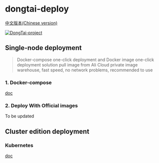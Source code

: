 # dongtai-deploy
[中文版本(Chinese version)](README.ZH-CN.MD)

[![DongTai-project](https://img.shields.io/badge/DongTai%20versions-beta-green)](https://hxsecurity.github.io/DongTai-Doc/)

## Single-node deployment

> Docker-compose one-click deployment and Docker image one-click deployment solution pull image from Ali Cloud private image warehouse, fast speed, no network problems, recommended to use

### 1. Docker-compose

[doc](docker-compose/README.MD)

### 2. Deploy With Official images

To be updated

## Cluster edition deployment

### Kubernetes

[doc](kubernetes/README.MD)
